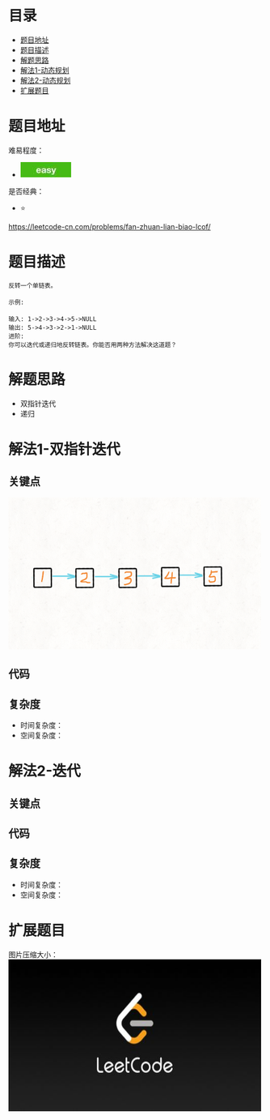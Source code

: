 # 目录
* [题目地址](#题目地址)
* [题目描述](#题目描述)
* [解题思路](#解题思路)
* [解法1-动态规划](#解法1-动态规划)
* [解法2-动态规划](#解法2-动态规划)
* [扩展题目](#扩展题目)



# 题目地址
难易程度：
- ![easy.jpg](../.images/easy.jpg)

是否经典：
- ⭐️

https://leetcode-cn.com/problems/fan-zhuan-lian-biao-lcof/

# 题目描述
```$xslt
反转一个单链表。

示例:

输入: 1->2->3->4->5->NULL
输出: 5->4->3->2->1->NULL
进阶:
你可以迭代或递归地反转链表。你能否用两种方法解决这道题？
```


# 解题思路
- 双指针迭代
- 递归



# 解法1-双指针迭代
## 关键点

<img src="../.images/2020/7d8712af4fbb870537607b1dd95d66c248eb178db4319919c32d9304ee85b602-迭代.gif" width="500" height="300">

## 代码



## 复杂度
- 时间复杂度：
- 空间复杂度：


# 解法2-迭代
## 关键点



## 代码



## 复杂度
- 时间复杂度：
- 空间复杂度：


# 扩展题目




图片压缩大小：
<img src="../.images/leetcode.jpeg" width="500" height="300">